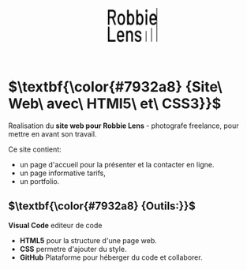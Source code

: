<p align="CENTER"> 
  <img width="100" height="70" src="https://github.com/LucyAGOU/OpenclassroomsProject-/blob/main/images/logo.png/" >
</p><br>

# $\textbf{\color{#7932a8} {Site\ Web\ avec\ HTMl5\ et\ CSS3}}$ 

Realisation du **site web pour Robbie Lens** - photografe freelance, pour mettre en avant son travail.

Ce site contient:

 * un page d'accueil pour la présenter et la contacter en ligne.
 * un page informative tarifs,
 * un portfolio.

## $\textbf{\color{#7932a8} {Outils:}}$ 
**Visual Code** editeur de code
 * **HTML5** pour la structure d'une page web.
 * **CSS** permetre d'ajouter du style.
 * **GitHub**  Plataforme pour héberger du code et collaborer.

